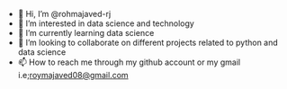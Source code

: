 - 👋 Hi, I’m @rohmajaved-rj
- 👀 I’m interested in data science and technology
- 🌱 I’m currently learning data science
- 💞️ I’m looking to collaborate on different projects related to python and data science
- 📫 How to reach me through my github account or my gmail i.e;roymajaved08@gmail.com

<!---
rohmajaved-rj/rohmajaved-rj is a ✨ special ✨ repository because its `README.md` (this file) appears on your GitHub profile.
You can click the Preview link to take a look at your changes.
--->
